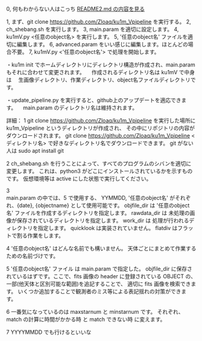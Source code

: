 
0, 何もわからない人はこっち [README2.md の内容を見る](README2.md)

1, まず、git clone https://github.com/Zloaq/ku1m_Vpipeline を実行する。
2, ch_shebang.sh を実行します。
3, main.param を適切に設定します。
4, ku1mV.py <任意のobject名> を実行します。
5, '任意のobject名' ファイルを適切に編集します。
6, advanced.param をいい感じに編集します。ほとんどの場合不要。
7, ku1mV.py <YYMMDD>  <'任意のobject名'> で処理を開始します。

・ku1m init でホームディレクトリにディレクトリ構造が作成され、main.param もそれに合わせて変更されます。
　作成されるディレクトリ名は ku1mV で中身は
　生画像ディレクトリ、作業ディレクトリ、object名ファイルディレクトリです。

・update_pipeline.py を実行すると、github上のアップデートを適応できます。
　main.param のディレクトリ名は維持されます。


詳細：
1
    git clone https://github.com/Zloaq/ku1m_Vpipeline を実行した場所に
    ku1m_Vpipeline というディレクトリが作成され、
    その中にリポジトリの内容がダウンロードされます。
    git clone https://github.com/Zloaq/ku1m_Vpipeline <ディレクトリ名>
    で好きなディレクトリ名でダウンロードできます。
    git がない人は sudo apt install git
    

2
    ch_shebang.sh を行うことによって、すべてのプログラムのシバンを適切に変更します。
    これは、python3 がどこにインストールされているかを示すものです。
    仮想環境等は active にした状態で実行してください。

3  
    main.param の中では、5 で使用する、
    YYMMDD, '任意のobject名' がそれぞれ、{date}, {objectname} として使用可能です。
    objfile_dir は '任意のobject名' ファイルを作成するディレクトリを指定します。
    rawdata_dir は 未処理の画像が保存されているディレクトリを指定します。
    work_dir は 処理が行われるディレクトリを指定します。
    quicklook は実装されていません。
    flatdiv はフラットで割る作業をします。

4
    '任意のobject名' はどんな名前でも構いません。
    天体ごとにまとめて作業するための名前づけです。

5
    '任意のobject名' ファイル は main.param で指定した。
    objfile_dir に保存されているはずです。ここで、fits 画像の header 
    に登録されている OBJECT の、一部(他天体と区別可能な範囲)を追記することで、
    適切に fits 画像を検索できます。
    いくつか追加することで観測者のミス等による表記揺れの対策ができます。

6
   一番気になっているのは maxstarnum と minstarnum です。
   それぞれ、match の計算に時間がかかる時 と match できない時 に変えます。
   
7 
   YYYYMMDD でも行けるといいな